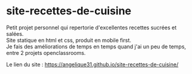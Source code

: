 # site-recettes-de-cuisine

Petit projet personnel qui repertorie d'excellentes recettes sucrées et salées.  
Site statique en html et css, produit en mobile first.    
Je fais des améliorations de temps en temps quand j'ai un peu de temps, entre 2 projets openclassrooms.  

Le lien du site :
 https://angelique31.github.io/site-recettes-de-cuisine/
